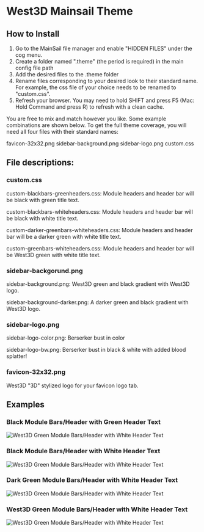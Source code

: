 # West3D Mainsail Theme

## How to Install

1. Go to the MainSail file manager and enable "HIDDEN FILES" under the cog menu.
2. Create a folder named ".theme" (the period is required) in the main config file path
3. Add the desired files to the .theme folder
4. Rename files corresponding to your desired look to their standard name.  For example, the css file of your choice needs to be renamed to "custom.css".
5. Refresh your browser.  You may need to hold SHIFT and press F5 (Mac: Hold Command and press R) to refresh with a clean cache. 

You are free to mix and match however you like.  Some example combinations are shown below.  To get the full theme coverage, you will need all four files with their standard names:

favicon-32x32.png
sidebar-background.png
sidebar-logo.png
custom.css

## File descriptions:

### custom.css

custom-blackbars-greenheaders.css: Module headers and header bar will be black with green title text.

custom-blackbars-whiteheaders.css: Module headers and header bar will be black with white title text.

custom-darker-greenbars-whiteheaders.css: Module headers and header bar will be a darker green with white title text.

custom-greenbars-whiteheaders.css: Module headers and header bar will be West3D green with white title text.

### sidebar-backgorund.png

sidebar-background.png: West3D green and black gradient with West3D logo.

sidebar-background-darker.png: A darker green and black gradient with West3D logo.

### sidebar-logo.png

sidebar-logo-color.png: Berserker bust in color

sidebar-logo-bw.png: Berserker bust in black & white with added blood splatter!

### favicon-32x32.png

West3D "3D" stylized logo for your favicon logo tab.  

## Examples

### Black Module Bars/Header with Green Header Text
![West3D Green Module Bars/Header with White Header Text](https://github.com/oogoom/Voron-Mods/edit/main/Themes/Mainsail-West3D/greenJustRight.jpg)

### Black Module Bars/Header with White Header Text
![West3D Green Module Bars/Header with White Header Text](https://github.com/oogoom/Voron-Mods/edit/main/Themes/Mainsail-West3D/greenLight.jpg)

### Dark Green Module Bars/Header with White Header Text
![West3D Green Module Bars/Header with White Header Text](https://github.com/oogoom/Voron-Mods/edit/main/Themes/Mainsail-West3D/greenDarkerHeavy.jpg)

### West3D Green Module Bars/Header with White Header Text
![West3D Green Module Bars/Header with White Header Text](https://github.com/oogoom/Voron-Mods/edit/main/Themes/Mainsail-West3D/greenHeavy.jpg)
